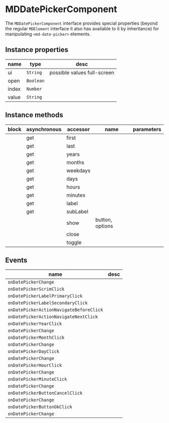 # MDDatePickerComponent
The `MDDatePickerComponent` interface provides special properties (beyond the regular `MDElement` interface it also has available to it by inheritance) for manipulating `<md-date-picker>` elements.

## Instance properties

name|type|desc
---|---|---
ui|`String`|possible values full-screen
open|`Boolean`|
index|`Number`|
value|`String`|

## Instance methods

block| asynchronous | accessor| name| parameters
---| --- | ---| ---| ---
|  | get| first| 
|  | get| last| 
|  | get| years| 
|  | get| months| 
|  | get| weekdays| 
|  | get| days| 
|  | get| hours| 
|  | get| minutes| 
|  | get| label| 
|  | get| subLabel| 
|  | | show| button, options
|  | | close| 
|  | | toggle| 

## Events

name|desc
---|---
`onDatePickerChange`|
`onDatePickerScrimClick`|
`onDatePickerLabelPrimaryClick`|
`onDatePickerLabelSecondaryClick`|
`onDatePickerActionNavigateBeforeClick`|
`onDatePickerActionNavigateNextClick`|
`onDatePickerYearClick`|
`onDatePickerChange`|
`onDatePickerMonthClick`|
`onDatePickerChange`|
`onDatePickerDayClick`|
`onDatePickerChange`|
`onDatePickerHourClick`|
`onDatePickerChange`|
`onDatePickerMinuteClick`|
`onDatePickerChange`|
`onDatePickerButtonCancelClick`|
`onDatePickerChange`|
`onDatePickerButtonOkClick`|
`onDatePickerChange`|
